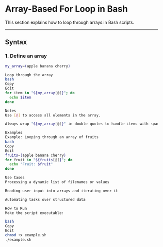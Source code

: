 #  Array-Based For Loop in Bash

This section explains how to loop through arrays in Bash scripts.

---

##  Syntax

### 1. Define an array
```bash
my_array=(apple banana cherry)

Loop through the array
bash
Copy
Edit
for item in "${my_array[@]}"; do
  echo $item
done

Notes
Use [@] to access all elements in the array.

Always wrap "${my_array[@]}" in double quotes to handle items with spaces properly.

Examples
Example: Looping through an array of fruits
bash
Copy
Edit
fruits=(apple banana cherry)
for fruit in "${fruits[@]}"; do
  echo "Fruit: $fruit"
done

Use Cases
Processing a dynamic list of filenames or values

Reading user input into arrays and iterating over it

Automating tasks over structured data

How to Run
Make the script executable:

bash
Copy
Edit
chmod +x example.sh
./example.sh
